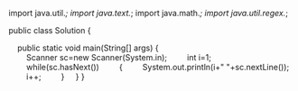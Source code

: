 import java.util.*;
import java.text.*;	
import java.math.*;
import java.util.regex.*;

public class Solution {

    public static void main(String[] args) {
        Scanner sc=new Scanner(System.in);
        int i=1;
        while(sc.hasNext())
        {
        System.out.println(i+" "+sc.nextLine());
        i++;
        }
    }
}
